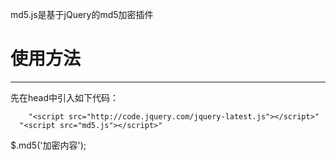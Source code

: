 md5.js是基于jQuery的md5加密插件

<h1>使用方法</h1>
<hr>
<p>
  先在head中引入如下代码：
</p>
<p>
  
    	"<script src="http://code.jquery.com/jquery-latest.js"></script>"
      "<script src="md5.js"></script>"
  
</p>
<p>
  $.md5('加密内容');
</p>
